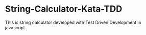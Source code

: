 # String-Calculator-Kata-TDD
This is string calculator developed with Test Driven Development in javascript
